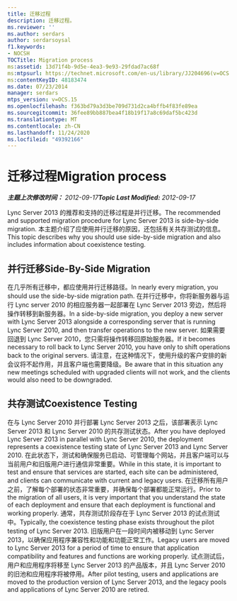 ```yaml
---
title: 迁移过程
description: 迁移过程。
ms.reviewer: ''
ms.author: serdars
author: serdarsoysal
f1.keywords:
- NOCSH
TOCTitle: Migration process
ms:assetid: 13d71f4b-9d5e-4ea3-9e93-29fdad7ac68f
ms:mtpsurl: https://technet.microsoft.com/en-us/library/JJ204696(v=OCS.15)
ms:contentKeyID: 48183474
ms.date: 07/23/2014
manager: serdars
mtps_version: v=OCS.15
ms.openlocfilehash: f363bd79a3d3be709d731d2ca4bffb4f83fe89ea
ms.sourcegitcommit: 36fee89bb887bea4f18b19f17a8c69daf5bc423d
ms.translationtype: MT
ms.contentlocale: zh-CN
ms.lasthandoff: 11/24/2020
ms.locfileid: "49392166"
---
```

# <a name="migration-process"></a><span data-ttu-id="54c1c-103">迁移过程</span><span class="sxs-lookup"><span data-stu-id="54c1c-103">Migration process</span></span>

<div data-xmlns="http://www.w3.org/1999/xhtml">

<div class="topic" data-xmlns="http://www.w3.org/1999/xhtml" data-msxsl="urn:schemas-microsoft-com:xslt" data-cs="https://msdn.microsoft.com/">

<div data-asp="https://msdn2.microsoft.com/asp">



</div>

<div id="mainSection">

<div id="mainBody"><span data-ttu-id="54c1c-104">

<span> </span></span><span class="sxs-lookup"><span data-stu-id="54c1c-104">

<span> </span></span></span>

<span data-ttu-id="54c1c-105">_**主题上次修改时间：** 2012-09-17_</span><span class="sxs-lookup"><span data-stu-id="54c1c-105">_**Topic Last Modified:** 2012-09-17_</span></span>

<span data-ttu-id="54c1c-106">Lync Server 2013 的推荐和支持的迁移过程是并行迁移。</span><span class="sxs-lookup"><span data-stu-id="54c1c-106">The recommended and supported migration procedure for Lync Server 2013 is side-by-side migration.</span></span> <span data-ttu-id="54c1c-107">本主题介绍了应使用并行迁移的原因，还包括有关共存测试的信息。</span><span class="sxs-lookup"><span data-stu-id="54c1c-107">This topic describes why you should use side-by-side migration and also includes information about coexistence testing.</span></span>

<div>

## <a name="side-by-side-migration"></a><span data-ttu-id="54c1c-108">并行迁移</span><span class="sxs-lookup"><span data-stu-id="54c1c-108">Side-By-Side Migration</span></span>

<span data-ttu-id="54c1c-109">在几乎所有迁移中，都应使用并行迁移路径。</span><span class="sxs-lookup"><span data-stu-id="54c1c-109">In nearly every migration, you should use the side-by-side migration path.</span></span> <span data-ttu-id="54c1c-110">在并行迁移中，你将新服务器与运行 Lync server 2010 的相应服务器一起部署在 Lync Server 2013 旁边，然后将操作转移到新服务器。</span><span class="sxs-lookup"><span data-stu-id="54c1c-110">In a side-by-side migration, you deploy a new server with Lync Server 2013 alongside a corresponding server that is running Lync Server 2010, and then transfer operations to the new server.</span></span> <span data-ttu-id="54c1c-111">如果需要回退到 Lync Server 2010，您只需将操作转移回原始服务器。</span><span class="sxs-lookup"><span data-stu-id="54c1c-111">If it becomes necessary to roll back to Lync Server 2010, you have only to shift operations back to the original servers.</span></span> <span data-ttu-id="54c1c-112">请注意，在这种情况下，使用升级的客户安排的新会议将不起作用，并且客户端也需要降级。</span><span class="sxs-lookup"><span data-stu-id="54c1c-112">Be aware that in this situation any new meetings scheduled with upgraded clients will not work, and the clients would also need to be downgraded.</span></span>

</div>

<div>

## <a name="coexistence-testing"></a><span data-ttu-id="54c1c-113">共存测试</span><span class="sxs-lookup"><span data-stu-id="54c1c-113">Coexistence Testing</span></span>

<span data-ttu-id="54c1c-114">在与 Lync Server 2010 并行部署 Lync Server 2013 之后，该部署表示 Lync Server 2013 和 Lync Server 2010 的共存测试状态。</span><span class="sxs-lookup"><span data-stu-id="54c1c-114">After you have deployed Lync Server 2013 in parallel with Lync Server 2010, the deployment represents a coexistence testing state of Lync Server 2013 and Lync Server 2010.</span></span> <span data-ttu-id="54c1c-115">在此状态下，测试和确保服务已启动、可管理每个网站，并且客户端可以与当前用户和旧版用户进行通信非常重要。</span><span class="sxs-lookup"><span data-stu-id="54c1c-115">While in this state, it is important to test and ensure that services are started, each site can be administered, and clients can communicate with current and legacy users.</span></span> <span data-ttu-id="54c1c-116">在迁移所有用户之前，了解每个部署的状态非常重要，并确保每个部署都能正常运行。</span><span class="sxs-lookup"><span data-stu-id="54c1c-116">Prior to the migration of all users, it is very important that you understand the state of each deployment and ensure that each deployment is functional and working properly.</span></span> <span data-ttu-id="54c1c-117">通常，共存测试阶段存在于 Lync Server 2013 的试点测试中。</span><span class="sxs-lookup"><span data-stu-id="54c1c-117">Typically, the coexistence testing phase exists throughout the pilot testing of Lync Server 2013.</span></span> <span data-ttu-id="54c1c-118">旧版用户在一段时间内被移动到 Lync Server 2013，以确保应用程序兼容性和功能和功能正常工作。</span><span class="sxs-lookup"><span data-stu-id="54c1c-118">Legacy users are moved to Lync Server 2013 for a period of time to ensure that application compatibility and features and functions are working properly.</span></span> <span data-ttu-id="54c1c-119">试点测试后，用户和应用程序将移至 Lync Server 2013 的产品版本，并且 Lync Server 2010 的旧池和应用程序将被停用。</span><span class="sxs-lookup"><span data-stu-id="54c1c-119">After pilot testing, users and applications are moved to the production version of Lync Server 2013, and the legacy pools and applications of Lync Server 2010 are retired.</span></span>

<span data-ttu-id="54c1c-120"></div>

</div>

<span> </span>

</div>

</div>

</span><span class="sxs-lookup"><span data-stu-id="54c1c-120"></div>

</div>

<span> </span>

</div>

</div>

</span></span></div>

